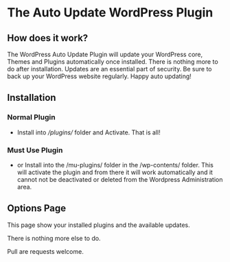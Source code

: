 # The Auto Update WordPress Plugin
 
## How does it work? 

The WordPress Auto Update Plugin will update your WordPress core, Themes and Plugins automatically once installed.  There is nothing more to do after installation.  Updates are an essential part of security.  Be sure to back up your WordPress website regularly.  Happy auto updating!

## Installation 

### Normal Plugin
* Install into */plugins/* folder and Activate. That is all! 

### Must Use Plugin
* or Install into the /mu-plugins/ folder in the /wp-contents/ folder. This will activate the plugin and from there it will work automatically and it cannot not be deactivated or deleted from the Wordpress Administration area.

## Options Page

This page show your installed plugins and the available updates.

There is nothing more else to do.  

Pull are requests welcome. 

	